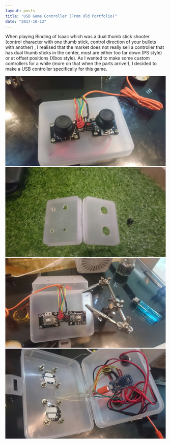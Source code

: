 ```yaml
---
layout: posts
title: "USB Game Controller (From Old Portfolio)"
date: "2017-10-12"
---
```


When playing Binding of Isaac which was a dual thumb stick shooter (control character with one thumb stick, control direction of your bullets with another) , I realised that the market does not really sell a controller that has dual thumb sticks in the center, most are either too far down (PS style) or at offset positions (Xbox style). As I wanted to make some custom controllers for a while (more on that when the parts arrive!), I decided to make a USB controller specifically for this game.

![usb](./contro1.jpg)
![usb](./contro2.jpg)
![usb](./contro3.jpg)
![usb](./contro4.jpg)
